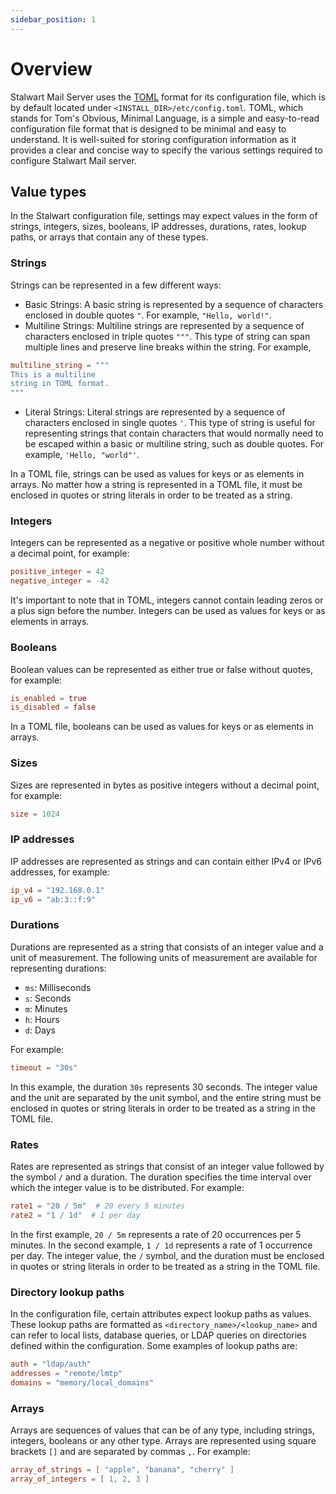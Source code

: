 ```yaml
---
sidebar_position: 1
---
```


# Overview

Stalwart Mail Server uses the [TOML](https://toml.io/en/) format for its configuration file, which is by default located under `<INSTALL_DIR>/etc/config.toml`.
TOML, which stands for Tom's Obvious, Minimal Language, is a simple and easy-to-read configuration file format that is designed to be minimal and easy to understand. It is well-suited for storing configuration information as it provides a clear and concise way to specify the various settings required to configure Stalwart Mail server.

## Value types

In the Stalwart configuration file, settings may expect values in the form of strings, integers, sizes, booleans, IP addresses, durations, rates, lookup paths, or arrays that contain any of these types.

### Strings

Strings can be represented in a few different ways:

- Basic Strings: A basic string is represented by a sequence of characters enclosed in double quotes `"`. For example, `"Hello, world!"`.
- Multiline Strings: Multiline strings are represented by a sequence of characters enclosed in triple quotes `"""`. This type of string can span multiple lines and preserve line breaks within the string. For example,

```toml
multiline_string = """
This is a multiline
string in TOML format.
"""
```
- Literal Strings: Literal strings are represented by a sequence of characters enclosed in single quotes `'`. This type of string is useful for representing strings that contain characters that would normally need to be escaped within a basic or multiline string, such as double quotes. For example, `'Hello, "world"'`.

In a TOML file, strings can be used as values for keys or as elements in arrays. No matter how a string is represented in a TOML file, it must be enclosed in quotes or string literals in order to be treated as a string.

### Integers

Integers can be represented as a negative or positive whole number without a decimal point, for example:

```toml
positive_integer = 42
negative_integer = -42
```

It's important to note that in TOML, integers cannot contain leading zeros or a plus sign before the number. Integers can be used as values for keys or as elements in arrays. 

### Booleans

Boolean values can be represented as either true or false without quotes, for example:

```toml
is_enabled = true
is_disabled = false
```

In a TOML file, booleans can be used as values for keys or as elements in arrays. 

### Sizes

Sizes are represented in bytes as positive integers without a decimal point, for example:

```toml
size = 1024
```

### IP addresses

IP addresses are represented as strings and can contain either IPv4 or IPv6 addresses, for example:

```toml
ip_v4 = "192.168.0.1"
ip_v6 = "ab:3::f:9"
```

### Durations

Durations are represented as a string that consists of an integer value and a unit of measurement. The following units of measurement are available for representing durations:

- `ms`: Milliseconds
- `s`: Seconds
- `m`: Minutes
- `h`: Hours
- `d`: Days 

For example:

```toml
timeout = "30s"
```

In this example, the duration `30s` represents 30 seconds. The integer value and the unit are separated by the unit symbol, and the entire string must be enclosed in quotes or string literals in order to be treated as a string in the TOML file.

### Rates

Rates are represented as strings that consist of an integer value followed by the symbol `/` and a duration. The duration specifies the time interval over which the integer value is to be distributed. For example:

```toml
rate1 = "20 / 5m"  # 20 every 5 minutes
rate2 = "1 / 1d"  # 1 per day
```

In the first example, `20 / 5m` represents a rate of 20 occurrences per 5 minutes. In the second example, `1 / 1d` represents a rate of 1 occurrence per day. The integer value, the `/` symbol, and the duration must be enclosed in quotes or string literals in order to be treated as a string in the TOML file.

### Directory lookup paths

In the configuration file, certain attributes expect lookup paths as values. These lookup paths are formatted as `<directory_name>/<lookup_name>` and can refer to local lists, database queries, or LDAP queries on directories defined within the configuration. Some examples of lookup paths are:

```toml
auth = "ldap/auth"
addresses = "remote/lmtp"
domains = "memory/local_domains"
```

### Arrays

Arrays are sequences of values that can be of any type, including strings, integers, booleans or any other type. Arrays are represented using square brackets `[]` and are separated by commas `,`. For example:

```toml
array_of_strings = [ "apple", "banana", "cherry" ]
array_of_integers = [ 1, 2, 3 ]
```


